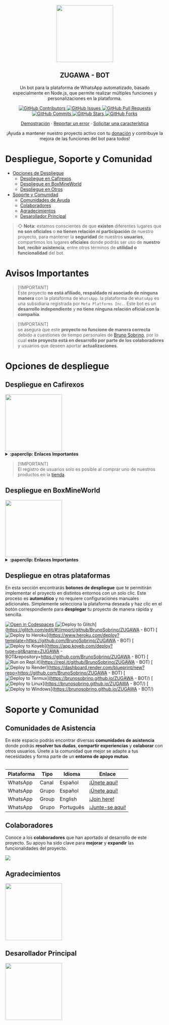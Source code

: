<p align="center">
 <img width="180px" src="https://cdn.russellxz.click/99a22d26.png" align="center"/>
 <h2 align="center">ZUGAWA - BOT</h2>
 <p align="center">Un bot para la plataforma de WhatsApp automatizado, basado especialmente en Node.js, que permite realizar múltiples funciones y personalizaciones en la plataforma.</p>
</p>

<p align="center">
  <a href="https://github.com/BrunoSobrino/ZUGAWA - BOT/graphs/contributors">
    <img alt="GitHub Contributors" src="https://img.shields.io/github/contributors/BrunoSobrino/ZUGAWA - BOT?style=for-the-badge" />
  </a>
  <a href="https://github.com/BrunoSobrino/ZUGAWA - BOT/issues">
    <img alt="GitHub Issues" src="https://img.shields.io/github/issues/BrunoSobrino/ZUGAWA - BOT?style=for-the-badge" />
  </a>
  <a href="https://github.com/BrunoSobrino/ZUGAWA - BOT/pulls">
    <img alt="GitHub Pull Requests" src="https://img.shields.io/github/issues-pr/BrunoSobrino/ZUGAWA - BOT?style=for-the-badge" />
  </a>
  <a href="https://github.com/BrunoSobrino/ZUGAWA - BOT/commits">
    <img alt="GitHub Commits" src="https://img.shields.io/github/commit-activity/m/BrunoSobrino/ZUGAWA - BOT?style=for-the-badge" />
  </a>
  <a href="https://github.com/BrunoSobrino/ZUGAWA - BOT">
    <img alt="GitHub Stars" src="https://img.shields.io/github/stars/BrunoSobrino/ZUGAWA - BOT?style=for-the-badge" />
  </a>
  <a href="https://github.com/BrunoSobrino/ZUGAWA - BOT/fork">
    <img alt="GitHub Forks" src="https://img.shields.io/github/forks/BrunoSobrino/ZUGAWA - BOT?style=for-the-badge" />
  </a>
</p>

<p align="center">
  <a href="https://api.whatsapp.com/send?phone=+5219992843881&text=&text=.menu">Demostración</a>
  ·
  <a href="https://github.com/BrunoSobrino/ZUGAWA - BOT/issues/new?assignees=&labels=Bug">Reportar un error</a>
  ·
  <a href="https://github.com/BrunoSobrino/ZUGAWA - BOT/issues/new?assignees=&labels=Enhancement">Solicitar una característica</a>
</p>

<!-- <p align="center">
  <a href="/src/docs/README_en.md">English</a>
  ·
  <a href="/src/docs/README_pt-br.md">Português</a>
</p> -->

<p align="center">¡Ayuda a mantener nuestro proyecto activo con tu <a href="https://www.paypal.me/BrunoSob">donación</a> y contribuye la mejora de las funciones del bot para todos!</p>

# Despliegue, Soporte y Comunidad
- [Opciones de Despliegue](#opciones-de-despliegue)
  - [Despliegue en Cafirexos](#despliegue-en-cafirexos)
  - [Despliegue en BoxMineWorld](#despliegue-en-boxmineworld)
  - [Despliegue en Otros](#despliegue-en-otros)
- [Soporte y Comunidad](#soporte-y-comunidad)
  - [Comunidades de Ayuda](#guía-de-uso)
  - [Colaboradores](#colaboradores)
  - [Agradecimientos](#agradecimientos)
  - [Desarollador Principal](#desarollador-principal)

> ◇ **Nota:** estamos conscientes de que **existen** diferentes lugares que **no son oficiales** o **no tienen relación ni participación** de nuestro proyecto, para mantener la **seguridad** de nuestros **usuarios**, compartimos los lugares **oficiales** donde podrás ser uso de **nuestro bot**, **recibir asistencia**, entre otros términos de **utilidad o funcionalidad** del bot.

# Avisos Importantes

> [!IMPORTANT]\
> Este proyecto **no está afiliado, respaldado ni asociado de ninguna manera** con la plataforma de `WhatsApp`. la plataforma de `WhatsApp` es una subsidiaria registrada por `Meta Platforms Inc.`. Este bot es un **desarrollo independiente** y **no tiene ninguna relación oficial con la compañía**.

> [!IMPORTANT]\
> se asegura que este **proyecto no funcione de manera correcta** debido a cuestiones de tiempo personales de [Bruno Sobrino](https://github.com/BrunoSobrino), por lo cual **este proyecto está en desarrollo por parte de los colaboradores** y usuarios que deseen aportar **actualizaciones**.


# Opciones de despliegue

## Despliegue en Cafirexos

<a href="https://cafirexos.com">
  <img width="180px" src="https://cdn.cafirexos.com/logos/logo_cfros_2000x2000.png"/>
</a>

<details>
 <summary><b>:paperclip: Enlaces Importantes</b></summary>

- [Sitio web](https://cafirexos.com)
- [Área de clientes](https://cafirexos.com/clientarea.php)
- [Panel de control](https://panel.cafirexos.com)
- [Base de conocimientos](https://cafirexos.com/knowledgebase)
- [Estado de los servicios](https://estado.cafirexos.com)
- [Canal de WhatsApp](https://cafirexos.com/whatsapp/canal)
- [Comunidad de WhatsApp](https://cafirexos.com/whatsapp/comunidad)
- [Soporte](https://cafirexos.com/submitticket.php)

</details>

> [!IMPORTANT]\
> El registro de usuarios solo es posible al comprar uno de nuestros productos en la [tienda](https://cafirexos.com/store).

## Despliegue en BoxMineWorld

<a href="https://boxmineworld.com">
  <img width="180px" src="https://i.ibb.co/sFygw8p/favicon.png"/>
</a>

<details>
 <summary><b>:paperclip: Enlaces Importantes</b></summary>

- **Sitio Web:** [boxmineworld.com](https://boxmineworld.com)
- **Área de Clientes:** [dash.boxmineworld.com](https://dash.boxmineworld.com)
- **Panel de Control:** [panel.boxmineworld.com](https://panel.boxmineworld.com)
- **Documentación:** [docs.boxmineworld.com](https://docs.boxmineworld.com)
- **Comunidad de Discord:** [¡Únete aquí!](https://discord.gg/84qsr4v)

</details>

## Despliegue en otras plataformas

En esta sección encontrarás **botones de despliegue** que te permitirán implementar el proyecto en distintos entornos con un solo clic. Este proceso es **automático** y no requiere configuraciones manuales adicionales. Simplemente selecciona la plataforma deseada y haz clic en el botón correspondiente para **desplegar** tu proyecto de manera rápida y sencilla.

[![Open in Codespaces](https://github.com/codespaces/badge.svg)](https://github.com/codespaces/new?skip_quickstart=true&machine=basicLinux32gb&repo=514876515&ref=master&geo=EuropeWest)
[![Deploy to Glitch](https://binbashbanana.github.io/deploy-buttons/buttons/remade/glitch.svg)](https://glitch.com/edit/#!/import/github/BrunoSobrino/ZUGAWA - BOT)
[![Deploy to Heroku](https://binbashbanana.github.io/deploy-buttons/buttons/remade/heroku.svg)](https://www.heroku.com/deploy?template=https://github.com/BrunoSobrino/ZUGAWA - BOT)
[![Deploy to Koyeb](https://binbashbanana.github.io/deploy-buttons/buttons/remade/koyeb.svg)](https://app.koyeb.com/deploy?type=git&name=ZUGAWA - BOT&repository=https://github.com/BrunoSobrino/ZUGAWA - BOT)
[![Run on Repl.it](https://binbashbanana.github.io/deploy-buttons/buttons/remade/replit.svg)](https://repl.it/github/BrunoSobrino/ZUGAWA - BOT)
[![Deploy to Render](https://binbashbanana.github.io/deploy-buttons/buttons/remade/render.svg)](https://dashboard.render.com/blueprint/new?repo=https://github.com/BrunoSobrino/ZUGAWA - BOT)
[![Deploy to Termux](https://img.shields.io/badge/Android-3DDC84?style=for-the-badge&logo=android&logoColor=white)](https://brunosobrino.github.io/ZUGAWA - BOT/)
[![Deploy to Linux](https://img.shields.io/badge/Linux-black?style=for-the-badge&logo=linux&logoColor=white)](https://brunosobrino.github.io/ZUGAWA - BOT/)
[![Deploy to Windows](https://img.shields.io/badge/Windows-0078D6?style=for-the-badge&logo=windows&logoColor=white)](https://brunosobrino.github.io/ZUGAWA - BOT/)

<!-- [![Deploy to Vercel](https://binbashbanana.github.io/deploy-buttons/buttons/remade/vercel.svg)](https://vercel.com/new/clone?repository-url=https://github.com/BrunoSobrino/ZUGAWA - BOT) -->

# Soporte y Comunidad

## Comunidades de Asistencia

En este espacio podrás encontrar diversas **comunidades de asistencia** donde podrás **resolver tus dudas**, **compartir experiencias** y **colaborar** con otros usuarios. Únete a la comunidad que mejor se adapte a tus necesidades y forma parte de un **entorno de apoyo mutuo**.

<table>

| Plataforma | Tipo | Idioma | Enlace |
| --- | --- | --- |--- |
| WhatsApp | Canal | Español | [¡Únete aquí!](https://whatsapp.com/channel/0029VaZ90V9EKyZGyqHKt61M) |
| WhatsApp | Grupo | Español | [¡Únete aquí!](https://chat.whatsapp.com/Daa3Fe4A9JeFpRI2QtBS4s) |
| WhatsApp | Group | English | [¡Join here!](https://chat.whatsapp.com/HTatrQokqODKx9eem0CKuY) |
| WhatsApp | Grupo | Português | [¡Junte-se aqui!](https://chat.whatsapp.com/IqBnWyY0ikZ8BumuvleCzW) |

</table>

## Colaboradores

Conoce a los **colaboradores** que han aportado al desarrollo de este proyecto. Su apoyo ha sido clave para **mejorar** y **expandir** las funcionalidades del proyecto.

<a href="https://github.com/BrunoSobrino/ZUGAWA - BOT/graphs/contributors">
  <img src="https://contrib.rocks/image?repo=BrunoSobrino/ZUGAWA - BOT" /> 
</a>

## Agradecimientos

<a href="https://github.com/BochilGaming/games-wabot-md/tree/multi-device">
  <img src="https://i.ibb.co/CMpM8pk/Bochil-Gaming.png" width="180px"/>
</a>

## Desarollador Principal

<a href="https://github.com/BrunoSobrino">
  <img src="https://cdn.russellxz.click/99a22d26.png" width="180px"/>
</a>
